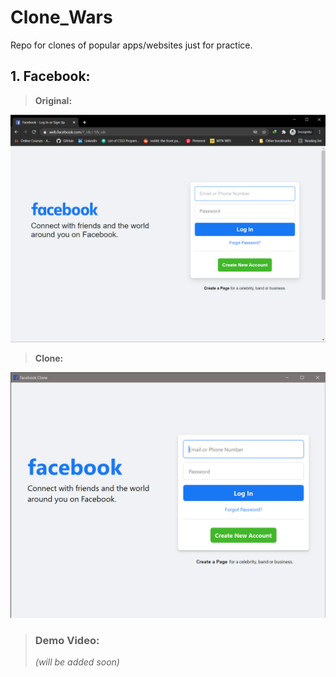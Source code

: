 # Clone_Wars

Repo for clones of popular apps/websites just for practice.

## 1. Facebook:

>  **Original:**

  ![FB_actual](https://raw.githubusercontent.com/CHR-onicles/Clone_Wars/main/Facebook/Log_In_Page/screenshots/fb_site.png)
  
>    **Clone:**

  ![FB_actual](https://raw.githubusercontent.com/CHR-onicles/Clone_Wars/main/Facebook/Log_In_Page/screenshots/fb_clone.png)

> ### Demo Video:
> *(will be added soon)*
